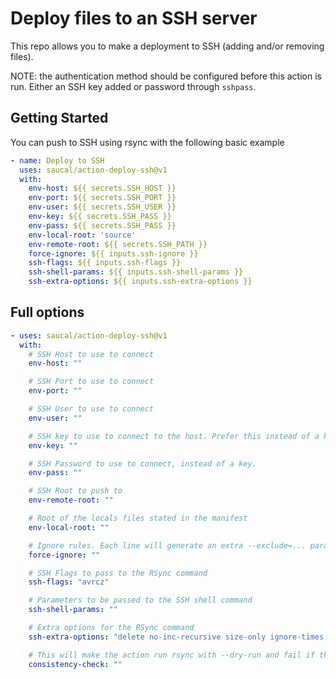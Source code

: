 # Deploy files to an SSH server

This repo allows you to make a deployment to SSH (adding and/or removing files).

NOTE: the authentication method should be configured before this action is run. Either an SSH key added or password through `sshpass`.

## Getting Started

You can push to SSH using rsync with the following basic example

```yml
- name: Deploy to SSH
  uses: saucal/action-deploy-ssh@v1
  with:
    env-host: ${{ secrets.SSH_HOST }}
    env-port: ${{ secrets.SSH_PORT }}
    env-user: ${{ secrets.SSH_USER }}
    env-key: ${{ secrets.SSH_PASS }}
    env-pass: ${{ secrets.SSH_PASS }}
    env-local-root: 'source'
    env-remote-root: ${{ secrets.SSH_PATH }}
    force-ignore: ${{ inputs.ssh-ignore }}
    ssh-flags: ${{ inputs.ssh-flags }}
    ssh-shell-params: ${{ inputs.ssh-shell-params }}
    ssh-extra-options: ${{ inputs.ssh-extra-options }}

```

## Full options

```yml
- uses: saucal/action-deploy-ssh@v1
  with:
    # SSH Host to use to connect
    env-host: ""

    # SSH Port to use to connect
    env-port: ""

    # SSH User to use to connect
    env-user: ""

    # SSH key to use to connect to the host. Prefer this instead of a key if available.
    env-key: ""

    # SSH Password to use to connect, instead of a key.
    env-pass: ""

    # SSH Root to push to
    env-remote-root: ""

    # Root of the locals files stated in the manifest
    env-local-root: ""

    # Ignore rules. Each line will generate an extra --exclude=... parameter for rsync.
    force-ignore: ""

    # SSH Flags to pass to the RSync command
    ssh-flags: "avrcz"

    # Parameters to be passed to the SSH shell command
    ssh-shell-params: ""

    # Extra options for the RSync command
    ssh-extra-options: "delete no-inc-recursive size-only ignore-times omit-dir-times no-perms no-owner no-group no-dirs"

    # This will make the action run rsync with --dry-run and fail if there was output (so that we can check if rsync "sees" changes)
    consistency-check: ""
      
```
